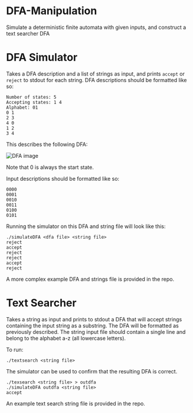 DFA-Manipulation
================

Simulate a deterministic finite automata with given inputs, and construct a text searcher DFA

DFA Simulator
================

Takes a DFA description and a list of strings as input, and prints ```accept``` or ```reject``` to stdout for each string.
DFA descriptions should be formatted like so:
```
Number of states: 5
Accepting states: 1 4
Alphabet: 01
0 1
2 3
4 0
1 2
3 4
```
This describes the following DFA: 

![DFA image](http://i.imgur.com/pY1ipug.png)

Note that 0 is always the start state.

Input descriptions should be formatted like so:
```
0000
0001
0010
0011
0100
0101
```
Running the simulator on this DFA and string file will look like this:
```
./simulateDFA <dfa file> <string file>
reject
accept
reject
reject
accept
reject
```
A more complex example DFA and strings file is provided in the repo.

Text Searcher
================

Takes a string as input and prints to stdout a DFA that will accept strings containing the input string as a substring. The DFA will be formatted as previously described. The string input file should contain a single line and belong to the alphabet a-z (all lowercase letters).

To run:
```
./textsearch <string file>
```
The simulator can be used to confirm that the resulting DFA is correct.
```
./texsearch <string file> > outdfa
./simulateDFA outdfa <string file>
accept
```

An example text search string file is provided in the repo.
